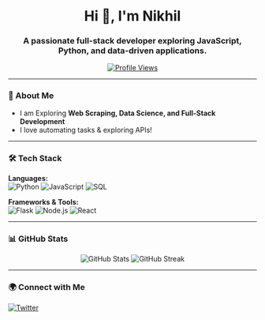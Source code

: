 <h1 align="center">Hi 👋, I'm Nikhil</h1>
<h3 align="center">A passionate full-stack developer exploring JavaScript, Python, and data-driven applications.</h3>

<p align="center">
  <a href="https://github.com/Nikhil-NP">
    <img src="https://komarev.com/ghpvc/?username=Nikhil-NP&label=Profile%20Views&color=0e75b6&style=flat" alt="Profile Views" />
  </a>
</p>

---

### 🚀 About Me
- I am Exploring **Web Scraping, Data Science, and Full-Stack Development**
- I love automating tasks & exploring APIs!

---

### 🛠️ Tech Stack
**Languages:**  
![Python](https://img.shields.io/badge/Python-3776AB?style=flat&logo=python&logoColor=white)
![JavaScript](https://img.shields.io/badge/JavaScript-F7DF1E?style=flat&logo=javascript&logoColor=black)
![SQL](https://img.shields.io/badge/SQL-4479A1?style=flat&logo=mysql&logoColor=white)

**Frameworks & Tools:**  
![Flask](https://img.shields.io/badge/Flask-000000?style=flat&logo=flask&logoColor=white)
![Node.js](https://img.shields.io/badge/Node.js-339933?style=flat&logo=node.js&logoColor=white)
![React](https://img.shields.io/badge/React-61DAFB?style=flat&logo=react&logoColor=black)

---

### 📊 GitHub Stats  
<p align="center">
  <img src="https://github-readme-stats.vercel.app/api?username=Nikhil-NP&show_icons=true&theme=tokyonight" alt="GitHub Stats">
  <img src="https://github-readme-streak-stats.herokuapp.com/?user=Nikhil-NP&theme=tokyonight" alt="GitHub Streak">
</p>

---

### 🌍 Connect with Me
[![Twitter](https://img.shields.io/badge/Twitter-1DA1F2?style=flat&logo=twitter&logoColor=white)](https://x.com/Nikhil_KP_)
